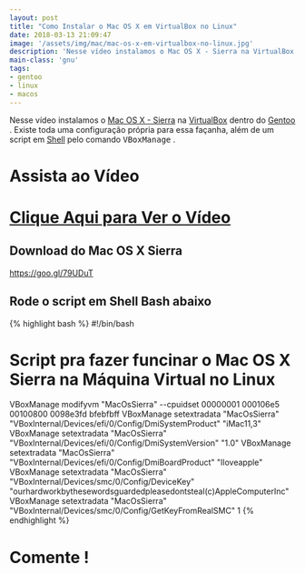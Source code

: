 ```yaml
---
layout: post
title: "Como Instalar o Mac OS X em VirtualBox no Linux"
date: 2018-03-13 21:09:47
image: '/assets/img/mac/mac-os-x-em-virtualbox-no-linux.jpg'
description: 'Nesse vídeo instalamos o Mac OS X - Sierra na VirtualBox dentro do Gentoo.Existe toda uma configuração própria para essa façanha, além de um script pelo comando VBoxManage.'
main-class: 'gnu'
tags:
- gentoo
- linux
- macos
---
```


Nesse vídeo instalamos o [Mac OS X - Sierra](https://www.apple.com/br/macos/high-sierra/) na [VirtualBox](https://www.virtualbox.org/) dentro do [Gentoo](http://terminalroot.com.br/tags#gentoo) . Existe toda uma configuração própria para essa façanha, além de um script em [Shell](http://terminalroot.com.br/shell) pelo comando <kbd>VBoxManage</kbd> .

# Assista ao Vídeo

# [Clique Aqui para Ver o Vídeo](https://www.youtube.com/watch?v=2B8Q6IWvVa8)


## Download do Mac OS X Sierra
<https://goo.gl/79UDuT>

## Rode o script em Shell Bash abaixo
{% highlight bash %}
#!/bin/bash
# Script pra fazer funcinar o Mac OS X Sierra na Máquina Virtual no Linux
VBoxManage modifyvm "MacOsSierra" --cpuidset 00000001 000106e5 00100800 0098e3fd bfebfbff
VBoxManage setextradata "MacOsSierra" "VBoxInternal/Devices/efi/0/Config/DmiSystemProduct" "iMac11,3"
VBoxManage setextradata "MacOsSierra" "VBoxInternal/Devices/efi/0/Config/DmiSystemVersion" "1.0"
VBoxManage setextradata "MacOsSierra" "VBoxInternal/Devices/efi/0/Config/DmiBoardProduct" "Iloveapple"
VBoxManage setextradata "MacOsSierra" "VBoxInternal/Devices/smc/0/Config/DeviceKey" "ourhardworkbythesewordsguardedpleasedontsteal(c)AppleComputerInc"
VBoxManage setextradata "MacOsSierra" "VBoxInternal/Devices/smc/0/Config/GetKeyFromRealSMC" 1
{% endhighlight %}

# Comente !

<script async src="https://pagead2.googlesyndication.com/pagead/js/adsbygoogle.js"></script>

<!-- Informat -->
<ins class="adsbygoogle"
 style="display:block"
 data-ad-client="ca-pub-2838251107855362"
 data-ad-slot="2327980059"
 data-ad-format="auto"
 data-full-width-responsive="true"></ins>

<script>
(adsbygoogle = window.adsbygoogle || []).push({});
</script>

